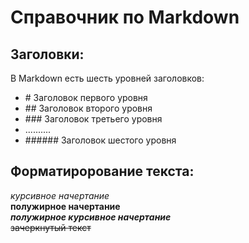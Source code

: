 # Справочник по Markdown

## Заголовки:
В Markdown есть шесть уровней заголовков:
* \# Заголовок первого уровня
* \## Заголовок второго уровня
* \### Заголовок третьего уровня
* ..........
* \###### Заголовок шестого уровня

## Форматирорование текста:
*курсивное начертание*\
**полужирное начертание**\
***полужирное курсивное начертание***\
~~зачеркнутый текст~~
